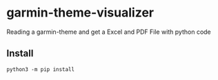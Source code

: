 # garmin-theme-visualizer
Reading a garmin-theme and get a Excel and PDF File with python code

## Install
```
python3 -m pip install
```

